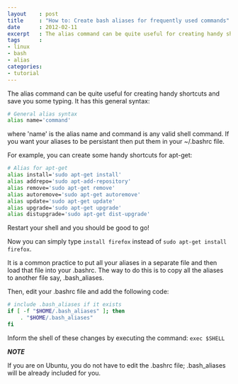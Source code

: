 ```yaml
---
layout    : post
title     : "How to: Create bash aliases for frequently used commands"
date      : 2012-02-11
excerpt   : The alias command can be quite useful for creating handy shortcuts
tags      :
- linux
- bash
- alias
categories:
- tutorial
---
```

The alias command can be quite useful for creating handy shortcuts and save you some typing. It has this general syntax:

```bash
# General alias syntax
alias name='command'
```

where 'name' is the alias name and command is any valid shell command. If you want your aliases to be persistant then put them in your ~/.bashrc file.

For example, you can create some handy shortcuts for apt-get:

```bash
# Alias for apt-get
alias install='sudo apt-get install'
alias addrepo='sudo apt-add-repository'
alias remove='sudo apt-get remove'
alias autoremove='sudo apt-get autoremove'
alias update='sudo apt-get update'
alias upgrade='sudo apt-get upgrade'
alias distupgrade='sudo apt-get dist-upgrade'
```

Restart your shell and you should be good to go!

Now you can simply type `install firefox` instead of `sudo apt-get install firefox`.

It is a common practice to put all your aliases in a separate file and then load that file into your .bashrc. The way to do this is to copy all the aliases to another file say, .bash_aliases.

Then, edit your .bashrc file and add the following code:

```bash
# include .bash_aliases if it exists
if [ -f "$HOME/.bash_aliases" ]; then
    . "$HOME/.bash_aliases"
fi
```

Inform the shell of these changes by executing the command: `exec $SHELL`

***NOTE***

If you are on Ubuntu, you do not have to edit the .bashrc file; .bash_aliases will be already included for you.
